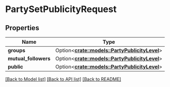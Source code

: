 # PartySetPublicityRequest

## Properties

Name | Type | Description | Notes
------------ | ------------- | ------------- | -------------
**groups** | Option<[**crate::models::PartyPublicityLevel**](PartyPublicityLevel.md)> |  | [optional]
**mutual_followers** | Option<[**crate::models::PartyPublicityLevel**](PartyPublicityLevel.md)> |  | [optional]
**public** | Option<[**crate::models::PartyPublicityLevel**](PartyPublicityLevel.md)> |  | [optional]

[[Back to Model list]](../README.md#documentation-for-models) [[Back to API list]](../README.md#documentation-for-api-endpoints) [[Back to README]](../README.md)


